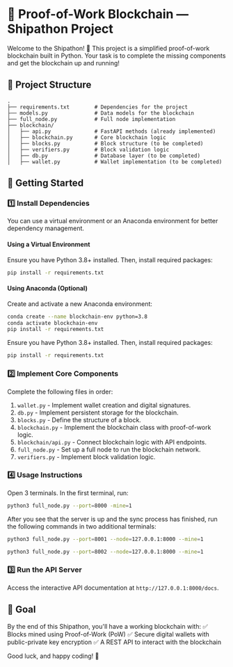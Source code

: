 # 🚀 Proof-of-Work Blockchain — Shipathon Project

Welcome to the Shipathon! 🎉 This project is a simplified proof-of-work blockchain built in Python. Your task is to complete the missing components and get the blockchain up and running!

## 📁 Project Structure

```
.
├── requirements.txt        # Dependencies for the project
├── models.py               # Data models for the blockchain
├── full_node.py            # Full node implementation
├── blockchain/
│   ├── api.py              # FastAPI methods (already implemented)
│   ├── blockchain.py       # Core blockchain logic
│   ├── blocks.py           # Block structure (to be completed)
│   ├── verifiers.py        # Block validation logic
│   ├── db.py               # Database layer (to be completed)
│   ├── wallet.py           # Wallet implementation (to be completed)
```

## 🏁 Getting Started

### 1️⃣ Install Dependencies

You can use a virtual environment or an Anaconda environment for better dependency management.

#### Using a Virtual Environment
Ensure you have Python 3.8+ installed. Then, install required packages:
```sh
pip install -r requirements.txt
```

#### Using Anaconda (Optional)
Create and activate a new Anaconda environment:
```sh
conda create --name blockchain-env python=3.8
conda activate blockchain-env
pip install -r requirements.txt
```
Ensure you have Python 3.8+ installed. Then, install required packages:
```sh
pip install -r requirements.txt
```

### 2️⃣ Implement Core Components
Complete the following files in order:

1. `wallet.py` - Implement wallet creation and digital signatures.
2. `db.py` - Implement persistent storage for the blockchain.
3. `blocks.py` - Define the structure of a block.
4. `blockchain.py` - Implement the blockchain class with proof-of-work logic.
5. `blockchain/api.py` - Connect blockchain logic with API endpoints.
6. `full_node.py` - Set up a full node to run the blockchain network.
7. `verifiers.py` - Implement block validation logic.

### 4️⃣ Usage Instructions
Open 3 terminals. In the first terminal, run:
```sh
python3 full_node.py --port=8000 -mine=1
```
After you see that the server is up and the sync process has finished, run the following commands in two additional terminals:
```sh
python3 full_node.py --port=8001 --node=127.0.0.1:8000 --mine=1
```
```sh
python3 full_node.py --port=8002 --node=127.0.0.1:8000 --mine=1
```

### 3️⃣ Run the API Server

Access the interactive API documentation at `http://127.0.0.1:8000/docs`.

## 🎯 Goal
By the end of this Shipathon, you'll have a working blockchain with:
✅ Blocks mined using Proof-of-Work (PoW)
✅ Secure digital wallets with public-private key encryption
✅ A REST API to interact with the blockchain

Good luck, and happy coding! 🚀

